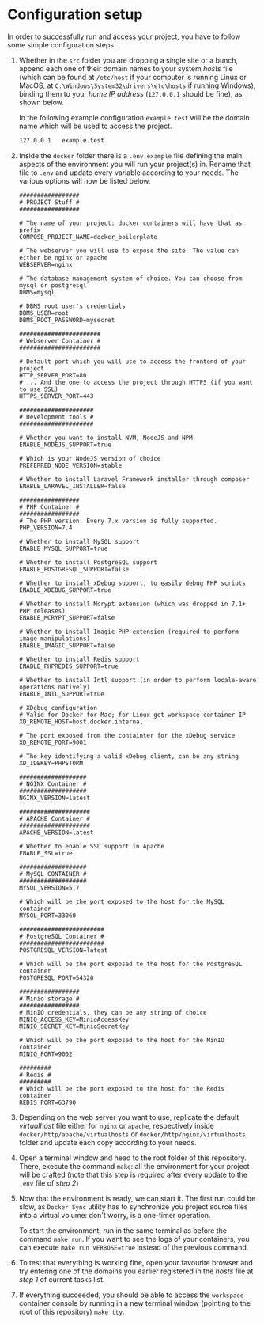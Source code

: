 # Configuration setup
In order to successfully run and access your project, you have to follow some simple configuration steps.

1. Whether in the `src` folder you are dropping a single site or a bunch, append each one of their domain names to your system *hosts* file (which can be found at `/etc/host` if your computer is running Linux or MacOS, at `C:\Windows\System32\drivers\etc\hosts` if running Windows), binding them to your _home IP address_ (`127.0.0.1` should be fine), as shown below.

    In the following example configuration `example.test` will be the domain name which will be used to access the project.
    ```bash
    127.0.0.1	example.test
    ```

2. Inside the `docker` folder there is a `.env.example` file defining the main aspects of the environment you will run your project(s) in. Rename that file to `.env` and update every variable according to your needs. The various options will now be listed below.

    ```dotenv
    #################
    # PROJECT Stuff #
    #################
   
    # The name of your project: docker containers will have that as prefix
    COMPOSE_PROJECT_NAME=docker_boilerplate 
   
    # The webserver you will use to expose the site. The value can either be nginx or apache 
    WEBSERVER=nginx
    
    # The database management system of choice. You can choose from mysql or postgresql
    DBMS=mysql
   
    # DBMS root user's credentials
    DBMS_USER=root
    DBMS_ROOT_PASSWORD=mysecret
    
    #######################
    # Webserver Container #
    #######################
   
    # Default port which you will use to access the frontend of your project
    HTTP_SERVER_PORT=80
    # ... And the one to access the project through HTTPS (if you want to use SSL)
    HTTPS_SERVER_PORT=443
    
    #####################
    # Development tools #
    #####################
   
    # Whether you want to install NVM, NodeJS and NPM 
    ENABLE_NODEJS_SUPPORT=true

    # Which is your NodeJS version of choice 
    PREFERRED_NODE_VERSION=stable
   
    # Whether to install Laravel Framework installer through composer 
    ENABLE_LARAVEL_INSTALLER=false
    
    #################
    # PHP Container #
    #################
    # The PHP version. Every 7.x version is fully supported. 
    PHP_VERSION=7.4
    
    # Whether to install MySQL support 
    ENABLE_MYSQL_SUPPORT=true

    # Whether to install PostgreSQL support 
    ENABLE_POSTGRESQL_SUPPORT=false

    # Whether to install xDebug support, to easily debug PHP scripts 
    ENABLE_XDEBUG_SUPPORT=true

    # Whether to install Mcrypt extension (which was dropped in 7.1+ PHP releases) 
    ENABLE_MCRYPT_SUPPORT=false
   
    # Whether to install Imagic PHP extension (required to perform image manipulations) 
    ENABLE_IMAGIC_SUPPORT=false

    # Whether to install Redis support 
    ENABLE_PHPREDIS_SUPPORT=true

    # Whether to install Intl support (in order to perform locale-aware operations natively) 
    ENABLE_INTL_SUPPORT=true
    
    # XDebug configuration
    # Valid for Docker for Mac; for Linux get workspace container IP
    XD_REMOTE_HOST=host.docker.internal
   
    # The port exposed from the containter for the xDebug service
    XD_REMOTE_PORT=9001
   
    # The key identifying a valid xDebug client, can be any string
    XD_IDEKEY=PHPSTORM
    
    ###################
    # NGINX Container #
    ###################
    NGINX_VERSION=latest
    
    ####################
    # APACHE Container #
    ####################
    APACHE_VERSION=latest
   
    # Whether to enable SSL support in Apache
    ENABLE_SSL=true
    
    ###################
    # MySQL CONTAINER #
    ###################
    MYSQL_VERSION=5.7

    # Which will be the port exposed to the host for the MySQL container
    MYSQL_PORT=33060
    
    ########################
    # PostgreSQL Container #
    ########################
    POSTGRESQL_VERSION=latest
   
    # Which will be the port exposed to the host for the PostgreSQL container
    POSTGRESQL_PORT=54320
    
    #################
    # Minio storage #
    #################
    # MinIO credentials, they can be any string of choice
    MINIO_ACCESS_KEY=MinioAccessKey
    MINIO_SECRET_KEY=MinioSecretKey

    # Which will be the port exposed to the host for the MinIO container
    MINIO_PORT=9002
    
    #########
    # Redis #
    #########
    # Which will be the port exposed to the host for the Redis container
    REDIS_PORT=63790
    ```

3. Depending on the web server you want to use, replicate the default _virtualhost_ file either for `nginx` or `apache`, respectively inside `docker/http/apache/virtualhosts` or `docker/http/nginx/virtualhosts` folder and update each copy according to your needs.

4. Open a terminal window and head to the root folder of this repository. There, execute the command `make`: all the environment for your project will be crafted (note that this step is required after every update to the `.env` file of *step 2*)

5. Now that the environment is ready, we can start it. The first run could be slow, as `Docker Sync` utility has to synchronize you project source files into a virtual volume: don't worry, is a one-timer operation.
    
   To start the environment, run in the same terminal as before the command `make run`. If you want to see the logs of your containers, you can execute `make run VERBOSE=true` instead of the previous command.

6. To test that everything is working fine, open your favourite browser and try entering one of the domains you earlier registered in the *hosts* file at *step 1* of current tasks list.

7. If everything succeeded, you should be able to access the `workspace` container console by running in a new terminal window (pointing to the root of this repository) `make tty`.
